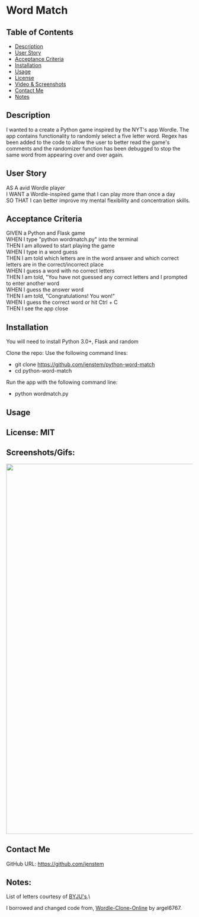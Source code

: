 # Word Match

## Table of Contents
+ [Description](#description)
+ [User Story](#userstory)
+ [Acceptance Criteria](#acceptance)
+ [Installation](#installation)
+ [Usage](#usage)
+ [License](#license)
+ [Video & Screenshots](#screenshots)
+ [Contact Me](#contact)
+ [Notes](#notes)
##

<a id='description'></a>
## Description

I wanted to a create a Python game inspired by the NYT's app Wordle.  The app contains functionality to randomly select a five letter word.  Regex has been added to the code to allow the user to better read the game's comments and the randomizer function has been debugged to stop the same word from appearing over and over again.
##

<a id='userstory'></a>
## User Story

AS A avid Wordle player\
I WANT a Wordle-inspired game that I can play more than once a day\
SO THAT I can better improve my mental flexibility and concentration skills.
##

<a id='acceptance'></a>
## Acceptance Criteria

GIVEN a Python and Flask game\
WHEN I type "python wordmatch.py" into the terminal\
THEN I am allowed to start playing the game\
WHEN I type in a word guess\
THEN I am told which letters are in the word answer and which correct letters are in the correct/incorrect place\
WHEN I guess a word with no correct letters\
THEN I am told, "You have not guessed any correct letters and I prompted to enter another word\
WHEN I guess the answer word\
THEN I am told, "Congratulations! You won!"\
WHEN I guess the correct word or hit Ctrl + C\
THEN I see the app close
##

<a id='installation'></a>
## Installation
You will need to install Python 3.0+, Flask and random

Clone the repo:
Use the following command lines:
- git clone https://github.com/jenstem/python-word-match
- cd python-word-match

Run the app with the following command line:
- python wordmatch.py
##

<a id='usage'></a>
## Usage

##

<a id='license'></a>
## License:  MIT
##

<a id='screenshots'></a>
## Screenshots/Gifs:

<img src="https://github.com/jenstem/python-word-match/blob/main/wordmatch.gif" width=1000>

<a id='contact'></a>
## Contact Me
GitHub URL:  https://github.com/jenstem

##
<a id='notes'></a>
## Notes:

List of letters courtesy of [BYJU's](https://byjus.com/english/5-letter-words/).\

I borrowed and changed code from, [Wordle-Clone-Online](https://github.com/argel6767/Wordle-Clone-Online) by argel6767.